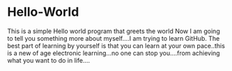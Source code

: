 # Hello-World
This is a simple Hello world program that greets the world
Now I am going to tell you something more about myself....I am trying to learn GitHub.
The best part of learning by yourself is that you can learn at your own pace..this is a new of age electronic learning...no one can stop you....from achieving what you want to do in life....
